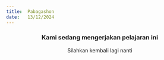 ```yaml
---
title:  Pabagashon
date:   13/12/2024
---
```


### <center>Kami sedang mengerjakan pelajaran ini</center>
<center>Silahkan kembali lagi nanti</center>